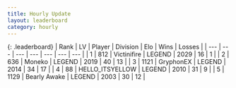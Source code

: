 ```yaml
---
title: Hourly Update
layout: leaderboard
category: hourly
---
```


{: .leaderboard}
| Rank | LV | Player | Division | Elo | Wins | Losses |
| --- | --- | --- | --- | --- | --- | --- |
| <span data-change="0">1</span> | 812 | <span title="ID: 112242">Victinifire</span> | LEGEND | <span data-change="0">2029</span> | <span data-change="0">16</span> | <span data-change="0">1</span> |
| <span data-change="0">2</span> | 636 | <span title="ID: 142708">Moneko</span> | LEGEND | <span data-change="0">2019</span> | <span data-change="0">40</span> | <span data-change="0">13</span> |
| <span data-change="0">3</span> | 1121 | <span title="ID: 315148">GryphonEX</span> | LEGEND | <span data-change="0">2014</span> | <span data-change="0">34</span> | <span data-change="0">17</span> |
| <span data-change="0">4</span> | 88 | <span title="ID: 528147">HELLO_ITSYELLOW</span> | LEGEND | <span data-change="0">2010</span> | <span data-change="0">31</span> | <span data-change="0">9</span> |
| <span data-change="0">5</span> | 1129 | <span title="ID: 417840">Bearly Awake</span> | LEGEND | <span data-change="0">2003</span> | <span data-change="0">30</span> | <span data-change="0">12</span> |
